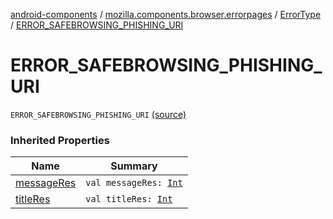 [android-components](../../index.md) / [mozilla.components.browser.errorpages](../index.md) / [ErrorType](index.md) / [ERROR_SAFEBROWSING_PHISHING_URI](./-e-r-r-o-r_-s-a-f-e-b-r-o-w-s-i-n-g_-p-h-i-s-h-i-n-g_-u-r-i.md)

# ERROR_SAFEBROWSING_PHISHING_URI

`ERROR_SAFEBROWSING_PHISHING_URI` [(source)](https://github.com/mozilla-mobile/android-components/blob/master/components/browser/errorpages/src/main/java/mozilla/components/browser/errorpages/ErrorPages.kt#L150)

### Inherited Properties

| Name | Summary |
|---|---|
| [messageRes](message-res.md) | `val messageRes: `[`Int`](https://kotlinlang.org/api/latest/jvm/stdlib/kotlin/-int/index.html) |
| [titleRes](title-res.md) | `val titleRes: `[`Int`](https://kotlinlang.org/api/latest/jvm/stdlib/kotlin/-int/index.html) |
